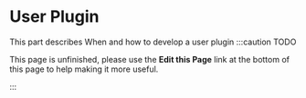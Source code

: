 User Plugin
===============
This part describes When and how to develop a user plugin
:::caution TODO

This page is unfinished, please use the **Edit this Page** link at the bottom of this page to help making it more useful.

:::
